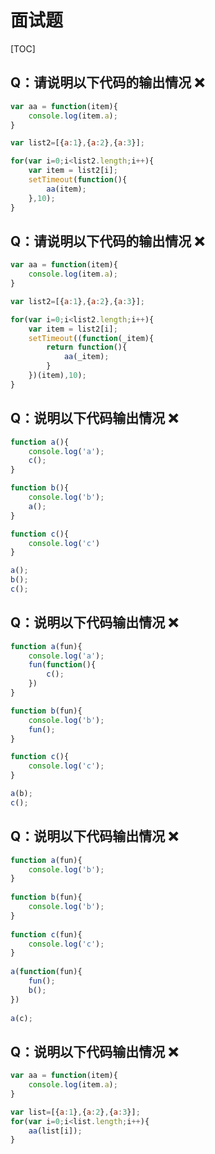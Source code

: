 # 面试题

[TOC]

## Q：请说明以下代码的输出情况 ❌

```javascript
var aa = function(item){
    console.log(item.a);
}

var list2=[{a:1},{a:2},{a:3}];

for(var i=0;i<list2.length;i++){
    var item = list2[i];
    setTimeout(function(){
        aa(item);
    },10);
}
```

## Q：请说明以下代码的输出情况 ❌

```javascript
var aa = function(item){
    console.log(item.a);
}

var list2=[{a:1},{a:2},{a:3}];

for(var i=0;i<list2.length;i++){
    var item = list2[i];
    setTimeout((function(_item){
        return function(){
            aa(_item);
        }
    })(item),10);
}
```

## Q：说明以下代码输出情况 ❌

```javascript
function a(){
    console.log('a');
    c();
}

function b(){
    console.log('b');
    a();
}

function c(){
    console.log('c')
}

a();
b();
c();
```

## Q：说明以下代码输出情况 ❌

```javascript
function a(fun){
    console.log('a');
    fun(function(){
        c();
    })
}

function b(fun){
    console.log('b');
    fun();
}

function c(){
    console.log('c');
}

a(b);
c();
```

## Q：说明以下代码输出情况 ❌

```javascript
function a(fun){
    console.log('b');
}
    
function b(fun){
    console.log('b');
}
    
function c(fun){
    console.log('c');
}
    
a(function(fun){
    fun();
    b();
})
    
a(c);
```

## Q：说明以下代码输出情况 ❌

```javascript
var aa = function(item){
    console.log(item.a);
}

var list=[{a:1},{a:2},{a:3}];
for(var i=0;i<list.length;i++){
    aa(list[i]);
}
```


